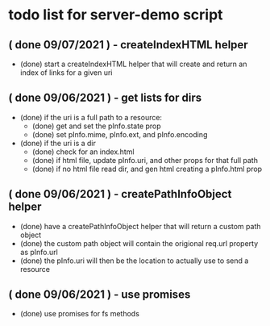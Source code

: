# todo list for server-demo script

## ( done 09/07/2021 ) - createIndexHTML helper
* (done) start a createIndexHTML helper that will create and return an index of links for a given uri

## ( done 09/06/2021 ) - get lists for dirs
* (done) if the uri is a full path to a resource:
    * (done) get and set the pInfo.state prop
    * (done) set pInfo.mime, pInfo.ext, and pInfo.encoding
* (done) if the uri is a dir
    * (done) check for an index.html
    * (done) if html file, update pInfo.uri, and other props for that full path
    * (done) if no html file read dir, and gen html creating a pInfo.html prop

## ( done 09/06/2021 ) - createPathInfoObject helper
* (done) have a createPathInfoObject helper that will return a custom path object
* (done) the custom path object will contain the origional req.url property as pInfo.url
* (done) the pInfo.uri will then be the location to actually use to send a resource

## ( done 09/06/2021 ) - use promises
* (done) use promises for fs methods